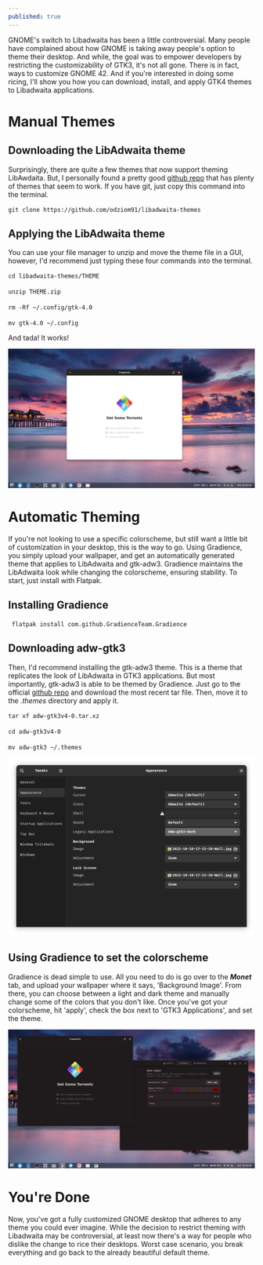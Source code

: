 ```yaml
--- 
published: true
---
```


GNOME's switch to Libadwaita has been a little controversial. Many people have complained about how GNOME is taking away people's option to theme their desktop. And while, the goal was to empower developers by restricting the customizability of GTK3, it's not all gone. There is in fact, ways to customize GNOME 42. And if you're interested in doing some ricing, I'll show you how you can download, install, and apply GTK4 themes to Libadwaita applications.  

# Manual Themes 

## Downloading the LibAdwaita theme 

Surprisingly, there are quite a few themes that now support theming LibAwdaita. But, I personally found a pretty good [github repo](https://github.com/odziom91/libadwaita-themes) that has plenty of themes that seem to work. If you have git, just copy this command into the terminal. 

	git clone https://github.com/odziom91/libadwaita-themes

## Applying the LibAdwaita theme 

You can use your file manager to unzip and move the theme file in a GUI, however, I'd recommend just typing these four commands into the terminal. 

	cd libadwaita-themes/THEME

	unzip THEME.zip

	rm -Rf ~/.config/gtk-4.0

	mv gtk-4.0 ~/.config

And tada! It works! 

![IMG1](/images/ManualThemeWorks.png) 

# Automatic Theming 

If you're not looking to use a specific colorscheme, but still want a little bit of customization in your desktop, this is the way to go. Using Gradience, you simply upload your wallpaper, and get an automatically generated theme that applies to LibAdwaita and gtk-adw3. Gradience maintains the LibAdwaita look while changing the colorscheme, ensuring stability. To start, just install with Flatpak. 

## Installing Gradience 

	 flatpak install com.github.GradienceTeam.Gradience

## Downloading adw-gtk3

Then, I'd recommend installing the gtk-adw3 theme. This is a theme that replicates the look of LibAdwaita in GTK3 applications. But most importantly, gtk-adw3 is able to be themed by Gradience. Just go to the official [github repo](https://github.com/lassekongo83/adw-gtk3/releases/tag/v4.0) and download the most recent tar file. Then, move it to the *.themes* directory and apply it. 

	tar xf adw-gtk3v4-0.tar.xz
	
	cd adw-gtk3v4-0
	
	mv adw-gtk3 ~/.themes

![IMG2](/images/Tweaks.png) 

## Using Gradience to set the colorscheme 

 Gradience is dead simple to use. All you need to do is go over to the ***Monet*** tab, and upload your wallpaper where it says, 'Background Image'. From there, you can choose between a light and dark theme and manually change some of the colors that you don't like. Once you've got your colorscheme, hit 'apply', check the box next to 'GTK3 Applications', and set the theme. 
 
 ![IMG3](/images/GradienceWorks.png) 

# You're Done 
 
 Now, you've got a fully customized GNOME desktop that adheres to any theme you could ever imagine. While the decision to restrict theming with Libadwaita may be controversial, at least now there's a way for people who dislike the change to rice their desktops. Worst case scenario, you break everything and go back to the already beautiful default theme. 
